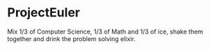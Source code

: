 # ProjectEuler
Mix 1/3 of Computer Science, 1/3 of Math and 1/3 of ice, shake them together and drink the problem solving elixir. 
